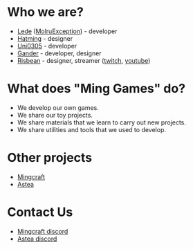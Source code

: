 # Who we are?
* [Lede](https://github.com/Lede-dev) ([MolruException](https://github.com/MolruException)) - developer
* [Hatming](https://github.com/Hatming) - designer
* [Uni0305](https://github.com/Uni0305) - developer
* [Gander](https://github.com/Gander320) - developer, designer
* [Risbean](https://github.com/GoodGuyRisbean) - designer, streamer ([twitch](https://www.twitch.tv/albida1998), [youtube](https://www.youtube.com/channel/UCyPEVTeGi26ri4AvjXUNCEA))

# What does "Ming Games" do?
* We develop our own games.
* We share our toy projects.
* We share materials that we learn to carry out new projects.
* We share utilities and tools that we used to develop.

# Other projects
* [Mingcraft](https://github.com/mingcraft)
* [Astea](https://github.com/project-astea)

# Contact Us
* [Mingcraft discord](https://discord.gg/49HEWTA)
* [Astea discord](https://discord.gg/QG5jMShKqr )


